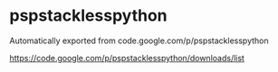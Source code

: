 # pspstacklesspython
Automatically exported from code.google.com/p/pspstacklesspython

https://code.google.com/p/pspstacklesspython/downloads/list
